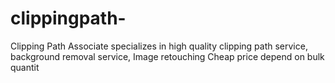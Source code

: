 # clippingpath-
Clipping Path Associate specializes in high quality clipping path service, background removal service, Image retouching Cheap price depend on bulk quantit

